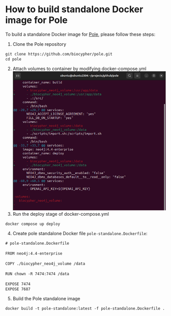 # How to build standalone Docker image for Pole

To build a standalone Docker image for [Pole](https://github.com/biocypher/pole), please follow these steps:
1. Clone the Pole repository
```
git clone https://github.com/biocypher/pole.git
cd pole
```
2. Attach volumes to container by modifying docker-compose.yml
![Changes in docker-compose.yml](pole-docker-compose-changes.png)
3. Run the deploy stage of docker-compose.yml
```
docker compose up deploy
```
4. Create pole standalone Docker file `pole-standalone.Dockerfile`:
```
# pole-standalone.Dockerfile

FROM neo4j:4.4-enterprise

COPY ./biocypher_neo4j_volume /data

RUN chown -R 7474:7474 /data

EXPOSE 7474
EXPOSE 7687
```
5. Build the Pole standalone image
```
docker build -t pole-standalone:latest -f pole-standalone.Dockerfile .
```

